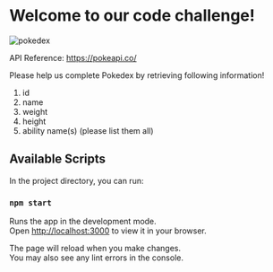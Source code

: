 # Welcome to our code challenge!

![pokedex](https://user-images.githubusercontent.com/112575425/187739102-46f2d5a5-5434-4385-ba14-0810483fa560.png)

API Reference: https://pokeapi.co/ 

Please help us complete Pokedex by retrieving following information! 
1) id 
2) name
3) weight
4) height
5) ability name(s) (please list them all)

## Available Scripts

In the project directory, you can run:

### `npm start`

Runs the app in the development mode.\
Open [http://localhost:3000](http://localhost:3000) to view it in your browser.

The page will reload when you make changes.\
You may also see any lint errors in the console.
